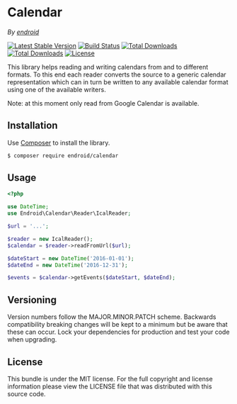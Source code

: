 # Calendar

*By [endroid](https://endroid.nl/)*

[![Latest Stable Version](http://img.shields.io/packagist/v/endroid/calendar.svg)](https://packagist.org/packages/endroid/calendar)
[![Build Status](http://img.shields.io/travis/endroid/calendar.svg)](http://travis-ci.org/endroid/calendar)
[![Total Downloads](http://img.shields.io/packagist/dt/endroid/calendar.svg)](https://packagist.org/packages/endroid/calendar)
[![Total Downloads](http://img.shields.io/packagist/dm/endroid/calendar.svg)](https://packagist.org/packages/endroid/calendar)
[![License](http://img.shields.io/packagist/l/endroid/calendar.svg)](https://packagist.org/packages/endroid/calendar)

This library helps reading and writing calendars from and to different formats. To this
end each reader converts the source to a generic calendar representation which can in
turn be written to any available calendar format using one of the available writers.

Note: at this moment only read from Google Calendar is available.

## Installation

Use [Composer](https://getcomposer.org/) to install the library.

``` bash
$ composer require endroid/calendar
```

## Usage

```php
<?php

use DateTime;
use Endroid\Calendar\Reader\IcalReader;

$url = '...';

$reader = new IcalReader();
$calendar = $reader->readFromUrl($url);

$dateStart = new DateTime('2016-01-01');
$dateEnd = new DateTime('2016-12-31');

$events = $calendar->getEvents($dateStart, $dateEnd);
```

## Versioning

Version numbers follow the MAJOR.MINOR.PATCH scheme. Backwards compatibility
breaking changes will be kept to a minimum but be aware that these can occur.
Lock your dependencies for production and test your code when upgrading.

## License

This bundle is under the MIT license. For the full copyright and license
information please view the LICENSE file that was distributed with this source code.
